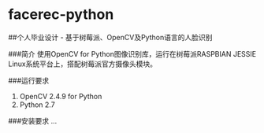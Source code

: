 # facerec-python
##个人毕业设计 - 基于树莓派、OpenCV及Python语言的人脸识别

###简介
  使用OpenCV for Python图像识别库，运行在树莓派RASPBIAN JESSIE Linux系统平台上，搭配树莓派官方摄像头模块。
  
###运行要求
  1. OpenCV 2.4.9 for Python
  2. Python 2.7
  
###安装要求
  ...
